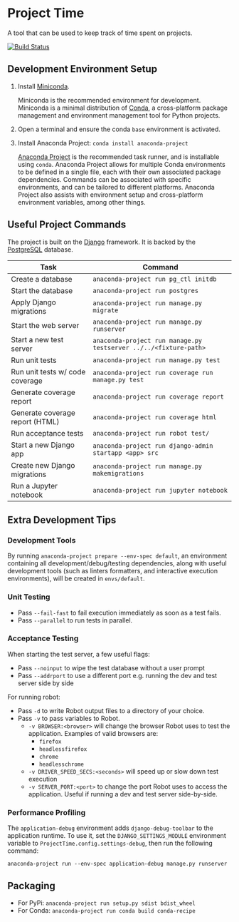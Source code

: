 # Project Time

A tool that can be used to keep track of time spent on projects.

[![Build Status](https://app.circleci.com/pipelines/github/gscoppino/ProjectTime?branch=master)](https://app.circleci.com/pipelines/github/gscoppino/ProjectTime)

## Development Environment Setup

1. Install [Miniconda](https://docs.conda.io/miniconda.html).

   Miniconda is the recommended environment for development. Miniconda is a minimal distribution of [Conda](https://docs.conda.io), a cross-platform package management and environment management tool for Python projects.

2. Open a terminal and ensure the conda `base` environment is activated.

3. Install Anaconda Project: `conda install anaconda-project`

   [Anaconda Project](https://anaconda-project.readthedocs.io) is the recommended task runner, and is installable using `conda`. Anaconda Project allows for multiple Conda environments to be defined in a single file, each with their own associated package dependencies. Commands can be associated with specific environments, and can be tailored to different platforms. Anaconda Project also assists with environment setup and cross-platform environment variables, among other things.

## Useful Project Commands

The project is built on the [Django](https://www.djangoproject.com) framework. It is backed by the [PostgreSQL](https://www.postgresql.org) database.

Task                            | Command
--------------------------------|-----------------------------------------------------------------
Create a database               | `anaconda-project run pg_ctl initdb`
Start the database              | `anaconda-project run postgres`
Apply Django migrations         | `anaconda-project run manage.py migrate`
Start the web server            | `anaconda-project run manage.py runserver`
Start a new test server         | `anaconda-project run manage.py testserver ../../<fixture-path>`
Run unit tests                  | `anaconda-project run manage.py test`
Run unit tests w/ code coverage | `anaconda-project run coverage run manage.py test`
Generate coverage report        | `anaconda-project run coverage report`
Generate coverage report (HTML) | `anaconda-project run coverage html`
Run acceptance tests            | `anaconda-project run robot test/`
Start a new Django app          | `anaconda-project run django-admin startapp <app> src`
Create new Django migrations    | `anaconda-project run manage.py makemigrations`
Run a Jupyter notebook          | `anaconda-project run jupyter notebook`

## Extra Development Tips

### Development Tools

By running `anaconda-project prepare --env-spec default`, an environment containing all development/debug/testing dependencies, along with useful development tools (such as linters formatters, and interactive execution environments), will be created in `envs/default`.

### Unit Testing

* Pass `--fail-fast` to fail execution immediately as soon as a test fails.
* Pass `--parallel` to run tests in parallel.

### Acceptance Testing

When starting the test server, a few useful flags:
* Pass `--noinput` to wipe the test database without a user prompt
* Pass `--addrport` to use a different port e.g. running the dev and test server side by side

For running robot:

* Pass `-d` to write Robot output files to a directory of your choice.
* Pass `-v` to pass variables to Robot.
  * `-v BROWSER:<browser>` will change the browser Robot uses to test the application. Examples of valid browsers are:
      - `firefox`
      - `headlessfirefox`
      - `chrome`
      - `headlesschrome`
   * `-v DRIVER_SPEED_SECS:<seconds>` will speed up or slow down test execution
   * `-v SERVER_PORT:<port>` to change the port Robot uses to access the application. Useful if running a dev and test server side-by-side.

### Performance Profiling

The `application-debug` environment adds `django-debug-toolbar` to the application runtime. To use it, set the `DJANGO_SETTINGS_MODULE` environment variable to `ProjectTime.config.settings-debug`, then run the following command:

```
anaconda-project run --env-spec application-debug manage.py runserver
```

## Packaging

* For PyPi: `anaconda-project run setup.py sdist bdist_wheel`
* For Conda: `anaconda-project run conda build conda-recipe`
